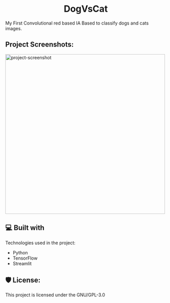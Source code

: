 <h1 align="center" id="title">DogVsCat</h1>

<p id="description">My First Convolutional red based IA Based to classify dogs and cats images.</p>

<h2>Project Screenshots:</h2>

<img src="https://github.com/AdriGDev/MyDogVsCatIA/blob/main/DogVsCat.gif" alt="project-screenshot" width="500" height="500/">

  
  
<h2>💻 Built with</h2>

Technologies used in the project:

*   Python
*   TensorFlow
*   Streamlit

<h2>🛡️ License:</h2>

This project is licensed under the GNU/GPL-3.0
